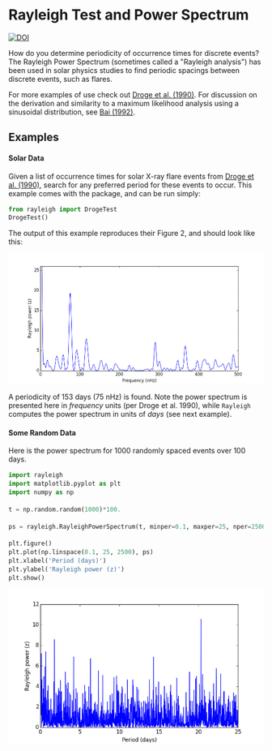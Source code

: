 # Rayleigh Test and Power Spectrum

[![DOI](https://zenodo.org/badge/9547/jradavenport/rayleigh.svg)](https://zenodo.org/badge/latestdoi/9547/jradavenport/rayleigh)

How do you determine periodicity of occurrence times for discrete events? The Rayleigh Power Spectrum (sometimes called a "Rayleigh analysis") has been used in solar physics studies to find periodic spacings between discrete events, such as flares.

For more examples of use check out [Droge et al. (1990)](http://adsabs.harvard.edu/abs/1990ApJS...73..279D). For discussion on the derivation and similarity to a maximum likelihood analysis using a sinusoidal distribution, see [Bai (1992)](http://adsabs.harvard.edu/doi/10.1086/171816).


## Examples
#### Solar Data
Given a list of occurrence times for solar X-ray flare events from [Droge et al. (1990)](http://adsabs.harvard.edu/abs/1990ApJS...73..279D), search for any preferred period for these events to occur. This example comes with the package, and can be run simply:

````python
from rayleigh import DrogeTest
DrogeTest()
````
The output of this example reproduces their Figure 2, and should look like this:

<img src="fig2.png" width="600">

A periodicity of 153 days (75 nHz) is found. Note the power spectrum is presented here in *frequency* units (per Droge et al. 1990), while `Rayleigh` computes the power spectrum in units of *days* (see next example).


#### Some Random Data
Here is the power spectrum for 1000 randomly spaced events over 100 days.

````python
import rayleigh
import matplotlib.pyplot as plt
import numpy as np

t = np.random.random(1000)*100.

ps = rayleigh.RayleighPowerSpectrum(t, minper=0.1, maxper=25, nper=2500)

plt.figure()
plt.plot(np.linspace(0.1, 25, 2500), ps)
plt.xlabel('Period (days)')
plt.ylabel('Rayleigh power (z)')
plt.show()
````
<img src="random.png" width="600">
